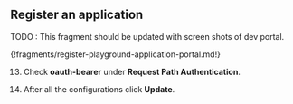 ## Register an application

TODO : This fragment should be updated with screen shots of dev portal.

{!fragments/register-playground-application-portal.md!}

13. Check **oauth-bearer** under **Request Path Authentication**.

14. After all the configurations click **Update**.